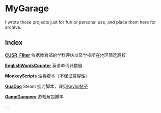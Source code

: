 # MyGarage
I wrote these projects just for fun or personal use, and place them here for archive.


## Index

**[CUSR_Filter](https://cytmwia.github.io/MyGarage/CUSR_Filter/filter.html)**
依据教育部的学科评估以及学校所在地区筛选高校

**[EnglishWordsCounter](https://cytmwia.github.io/MyGarage/EnglishWordsCounter/ewc.html)**
英语单词计数器

**[MonkeyScripts](MonkeyScripts)**
油猴脚本（不保证兼容性）

**[GuaDao](GuaDao)**
Steam 挂刀脚本，详见[Keylol帖子](https://keylol.com/t580376-1-1)

**[GameDumpers](GameDumpers)**
游戏解包脚本

...
